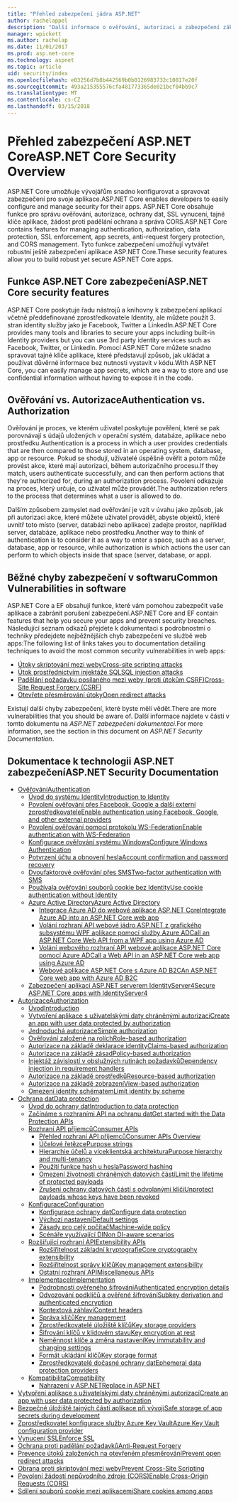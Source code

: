 ```yaml
---
title: "Přehled zabezpečení jádra ASP.NET"
author: rachelappel
description: "Další informace o ověřování, autorizaci a zabezpečení základy v ASP.NET Core."
manager: wpickett
ms.author: rachelap
ms.date: 11/01/2017
ms.prod: asp.net-core
ms.technology: aspnet
ms.topic: article
uid: security/index
ms.openlocfilehash: e03256d7b8b442569b0b0126983732c10817e20f
ms.sourcegitcommit: 493a215355576cfa481773365de021bcf04bb9c7
ms.translationtype: MT
ms.contentlocale: cs-CZ
ms.lasthandoff: 03/15/2018
---
```

# <a name="aspnet-core-security-overview"></a><span data-ttu-id="4fc3f-103">Přehled zabezpečení ASP.NET Core</span><span class="sxs-lookup"><span data-stu-id="4fc3f-103">ASP.NET Core Security Overview</span></span>

<span data-ttu-id="4fc3f-104">ASP.NET Core umožňuje vývojářům snadno konfigurovat a spravovat zabezpečení pro svoje aplikace.</span><span class="sxs-lookup"><span data-stu-id="4fc3f-104">ASP.NET Core enables developers to easily configure and manage security for their apps.</span></span> <span data-ttu-id="4fc3f-105">ASP.NET Core obsahuje funkce pro správu ověřování, autorizace, ochrany dat, SSL vynucení, tajné klíče aplikace, žádost proti padělání ochrana a správa CORS.</span><span class="sxs-lookup"><span data-stu-id="4fc3f-105">ASP.NET Core contains features for managing authentication, authorization, data protection, SSL enforcement, app secrets, anti-request forgery protection, and CORS management.</span></span> <span data-ttu-id="4fc3f-106">Tyto funkce zabezpečení umožňují vytvářet robustní ještě zabezpečení aplikace ASP.NET Core.</span><span class="sxs-lookup"><span data-stu-id="4fc3f-106">These security features allow you to build robust yet secure ASP.NET Core apps.</span></span>

## <a name="aspnet-core-security-features"></a><span data-ttu-id="4fc3f-107">Funkce ASP.NET Core zabezpečení</span><span class="sxs-lookup"><span data-stu-id="4fc3f-107">ASP.NET Core security features</span></span>

<span data-ttu-id="4fc3f-108">ASP.NET Core poskytuje řadu nástrojů a knihovny k zabezpečení aplikací včetně předdefinované zprostředkovatele Identity, ale můžete použít 3. stran identity služby jako je Facebook, Twitter a LinkedIn.</span><span class="sxs-lookup"><span data-stu-id="4fc3f-108">ASP.NET Core provides many tools and libraries to secure your apps including built-in Identity providers but you can use 3rd party identity services such as Facebook, Twitter, or LinkedIn.</span></span> <span data-ttu-id="4fc3f-109">Pomocí ASP.NET Core můžete snadno spravovat tajné klíče aplikace, které představují způsob, jak ukládat a používat důvěrné informace bez nutnosti vystavit v kódu.</span><span class="sxs-lookup"><span data-stu-id="4fc3f-109">With ASP.NET Core, you can easily manage app secrets, which are a way to store and use confidential information without having to expose it in the code.</span></span>

## <a name="authentication-vs-authorization"></a><span data-ttu-id="4fc3f-110">Ověřování vs. Autorizace</span><span class="sxs-lookup"><span data-stu-id="4fc3f-110">Authentication vs. Authorization</span></span>

<span data-ttu-id="4fc3f-111">Ověřování je proces, ve kterém uživatel poskytuje pověření, které se pak porovnávají s údajů uložených v operační systém, databáze, aplikace nebo prostředku.</span><span class="sxs-lookup"><span data-stu-id="4fc3f-111">Authentication is a process in which a user provides credentials that are then compared to those stored in an operating system, database, app or resource.</span></span> <span data-ttu-id="4fc3f-112">Pokud se shodují, uživatelé úspěšně ověřit a potom může provést akce, které mají autorizaci, během autorizačního procesu.</span><span class="sxs-lookup"><span data-stu-id="4fc3f-112">If they match, users authenticate successfully, and can then perform actions that they're authorized for, during an authorization process.</span></span> <span data-ttu-id="4fc3f-113">Povolení odkazuje na proces, který určuje, co uživatel může provádět.</span><span class="sxs-lookup"><span data-stu-id="4fc3f-113">The authorization refers to the process that determines what a user is allowed to do.</span></span>

<span data-ttu-id="4fc3f-114">Dalším způsobem zamyslet nad ověřování je vzít v úvahu jako způsob, jak při autorizaci akce, které můžete uživatel provádět, abyste objektů, které uvnitř toto místo (server, databázi nebo aplikace) zadejte prostor, například server, databáze, aplikace nebo prostředku.</span><span class="sxs-lookup"><span data-stu-id="4fc3f-114">Another way to think of authentication is to consider it as a way to enter a space, such as a server, database, app or resource, while authorization is which actions the user can perform to which objects inside that space (server, database, or app).</span></span>

## <a name="common-vulnerabilities-in-software"></a><span data-ttu-id="4fc3f-115">Běžné chyby zabezpečení v softwaru</span><span class="sxs-lookup"><span data-stu-id="4fc3f-115">Common Vulnerabilities in software</span></span>

<span data-ttu-id="4fc3f-116">ASP.NET Core a EF obsahují funkce, které vám pomohou zabezpečit vaše aplikace a zabránit porušení zabezpečení.</span><span class="sxs-lookup"><span data-stu-id="4fc3f-116">ASP.NET Core and EF contain features that help you secure your apps and prevent security breaches.</span></span> <span data-ttu-id="4fc3f-117">Následující seznam odkazů přejdete k dokumentaci s podrobnostmi o techniky předejdete nejběžnějších chyb zabezpečení ve službě web apps:</span><span class="sxs-lookup"><span data-stu-id="4fc3f-117">The following list of links takes you to documentation detailing techniques to avoid the most common security vulnerabilities in web apps:</span></span>

* [<span data-ttu-id="4fc3f-118">Útoky skriptování mezi weby</span><span class="sxs-lookup"><span data-stu-id="4fc3f-118">Cross-site scripting attacks</span></span>](https://docs.microsoft.com/aspnet/core/security/cross-site-scripting)
* [<span data-ttu-id="4fc3f-119">Útok prostřednictvím injektáže SQL</span><span class="sxs-lookup"><span data-stu-id="4fc3f-119">SQL injection attacks</span></span>](https://docs.microsoft.com/ef/core/querying/raw-sql)
* [<span data-ttu-id="4fc3f-120">Padělání požadavku posílaného mezi weby (proti útokům CSRF)</span><span class="sxs-lookup"><span data-stu-id="4fc3f-120">Cross-Site Request Forgery (CSRF)</span></span>](https://docs.microsoft.com/aspnet/core/security/anti-request-forgery)
* [<span data-ttu-id="4fc3f-121">Otevřete přesměrování útoky</span><span class="sxs-lookup"><span data-stu-id="4fc3f-121">Open redirect attacks</span></span>](https://docs.microsoft.com/aspnet/core/security/preventing-open-redirects)

<span data-ttu-id="4fc3f-122">Existují další chyby zabezpečení, které byste měli vědět.</span><span class="sxs-lookup"><span data-stu-id="4fc3f-122">There are more vulnerabilities that you should be aware of.</span></span> <span data-ttu-id="4fc3f-123">Další informace najdete v části v tomto dokumentu na *ASP.NET zabezpečení dokumentaci*.</span><span class="sxs-lookup"><span data-stu-id="4fc3f-123">For more information, see the section in this document on *ASP.NET Security Documentation*.</span></span>

## <a name="aspnet-security-documentation"></a><span data-ttu-id="4fc3f-124">Dokumentace k technologii ASP.NET zabezpečení</span><span class="sxs-lookup"><span data-stu-id="4fc3f-124">ASP.NET Security Documentation</span></span>

*   [<span data-ttu-id="4fc3f-125">Ověřování</span><span class="sxs-lookup"><span data-stu-id="4fc3f-125">Authentication</span></span>](authentication/index.md)
    *   [<span data-ttu-id="4fc3f-126">Úvod do systému Identity</span><span class="sxs-lookup"><span data-stu-id="4fc3f-126">Introduction to Identity</span></span>](authentication/identity.md)
    *   [<span data-ttu-id="4fc3f-127">Povolení ověřování přes Facebook, Google a další externí zprostředkovatele</span><span class="sxs-lookup"><span data-stu-id="4fc3f-127">Enable authentication using Facebook, Google, and other external providers</span></span>](authentication/social/index.md)
    *   [<span data-ttu-id="4fc3f-128">Povolení ověřování pomocí protokolu WS-Federation</span><span class="sxs-lookup"><span data-stu-id="4fc3f-128">Enable authentication with WS-Federation</span></span>](authentication/ws-federation.md)
    * [<span data-ttu-id="4fc3f-129">Konfigurace ověřování systému Windows</span><span class="sxs-lookup"><span data-stu-id="4fc3f-129">Configure Windows Authentication</span></span>](authentication/windowsauth.md)
    *   [<span data-ttu-id="4fc3f-130">Potvrzení účtu a obnovení hesla</span><span class="sxs-lookup"><span data-stu-id="4fc3f-130">Account confirmation and password recovery</span></span>](authentication/accconfirm.md)
    *   [<span data-ttu-id="4fc3f-131">Dvoufaktorové ověřování přes SMS</span><span class="sxs-lookup"><span data-stu-id="4fc3f-131">Two-factor authentication with SMS</span></span>](authentication/2fa.md)
    *   [<span data-ttu-id="4fc3f-132">Používala ověřování souborů cookie bez Identity</span><span class="sxs-lookup"><span data-stu-id="4fc3f-132">Use cookie authentication without Identity</span></span>](authentication/cookie.md)
    *   [<span data-ttu-id="4fc3f-133">Azure Active Directory</span><span class="sxs-lookup"><span data-stu-id="4fc3f-133">Azure Active Directory</span></span>](authentication/azure-active-directory/index.md)
        *   [<span data-ttu-id="4fc3f-134">Integrace Azure AD do webové aplikace ASP.NET Core</span><span class="sxs-lookup"><span data-stu-id="4fc3f-134">Integrate Azure AD into an ASP.NET Core web app</span></span>](https://azure.microsoft.com/documentation/samples/active-directory-dotnet-webapp-openidconnect-aspnetcore/)
        *   [<span data-ttu-id="4fc3f-135">Volání rozhraní API webové jádro ASP.NET z grafického subsystému WPF aplikace pomocí služby Azure AD</span><span class="sxs-lookup"><span data-stu-id="4fc3f-135">Call an ASP.NET Core Web API from a WPF app using Azure AD</span></span>](https://azure.microsoft.com/documentation/samples/active-directory-dotnet-native-aspnetcore/)
        *   [<span data-ttu-id="4fc3f-136">Volání webového rozhraní API webové aplikace ASP.NET Core pomocí Azure AD</span><span class="sxs-lookup"><span data-stu-id="4fc3f-136">Call a Web API in an ASP.NET Core web app using Azure AD</span></span>](https://azure.microsoft.com/documentation/samples/active-directory-dotnet-webapp-webapi-openidconnect-aspnetcore/)
        *   [<span data-ttu-id="4fc3f-137">Webové aplikace ASP.NET Core s Azure AD B2C</span><span class="sxs-lookup"><span data-stu-id="4fc3f-137">An ASP.NET Core web app with Azure AD B2C</span></span>](https://azure.microsoft.com/resources/samples/active-directory-b2c-dotnetcore-webapp/)
    *   [<span data-ttu-id="4fc3f-138">Zabezpečení aplikací ASP.NET serverem IdentityServer4</span><span class="sxs-lookup"><span data-stu-id="4fc3f-138">Secure ASP.NET Core apps with IdentityServer4</span></span>](https://identityserver4.readthedocs.io)
*   [<span data-ttu-id="4fc3f-139">Autorizace</span><span class="sxs-lookup"><span data-stu-id="4fc3f-139">Authorization</span></span>](authorization/index.md)
    *   [<span data-ttu-id="4fc3f-140">Úvod</span><span class="sxs-lookup"><span data-stu-id="4fc3f-140">Introduction</span></span>](authorization/introduction.md)
    *   [<span data-ttu-id="4fc3f-141">Vytvoření aplikace s uživatelskými daty chráněnými autorizací</span><span class="sxs-lookup"><span data-stu-id="4fc3f-141">Create an app with user data protected by authorization</span></span>](xref:security/authorization/secure-data)
    *   [<span data-ttu-id="4fc3f-142">Jednoduchá autorizace</span><span class="sxs-lookup"><span data-stu-id="4fc3f-142">Simple authorization</span></span>](authorization/simple.md)
    *   [<span data-ttu-id="4fc3f-143">Ověřování založené na rolích</span><span class="sxs-lookup"><span data-stu-id="4fc3f-143">Role-based authorization</span></span>](authorization/roles.md)
    *   [<span data-ttu-id="4fc3f-144">Autorizace na základě deklarace identity</span><span class="sxs-lookup"><span data-stu-id="4fc3f-144">Claims-based authorization</span></span>](authorization/claims.md)
    *   [<span data-ttu-id="4fc3f-145">Autorizace na základě zásad</span><span class="sxs-lookup"><span data-stu-id="4fc3f-145">Policy-based authorization</span></span>](authorization/policies.md)
    *   [<span data-ttu-id="4fc3f-146">Injektáž závislostí v obslužných rutinách požadavků</span><span class="sxs-lookup"><span data-stu-id="4fc3f-146">Dependency injection in requirement handlers</span></span>](authorization/dependencyinjection.md)
    *   [<span data-ttu-id="4fc3f-147">Autorizace na základě prostředků</span><span class="sxs-lookup"><span data-stu-id="4fc3f-147">Resource-based authorization</span></span>](authorization/resourcebased.md)
    *   [<span data-ttu-id="4fc3f-148">Autorizace na základě zobrazení</span><span class="sxs-lookup"><span data-stu-id="4fc3f-148">View-based authorization</span></span>](authorization/views.md)
    *   [<span data-ttu-id="4fc3f-149">Omezení identity schématem</span><span class="sxs-lookup"><span data-stu-id="4fc3f-149">Limit identity by scheme</span></span>](authorization/limitingidentitybyscheme.md)
*   [<span data-ttu-id="4fc3f-150">Ochrana dat</span><span class="sxs-lookup"><span data-stu-id="4fc3f-150">Data protection</span></span>](data-protection/index.md)
    *   [<span data-ttu-id="4fc3f-151">Úvod do ochrany dat</span><span class="sxs-lookup"><span data-stu-id="4fc3f-151">Introduction to data protection</span></span>](data-protection/introduction.md)
    *   [<span data-ttu-id="4fc3f-152">Začínáme s rozhraními API na ochranu dat</span><span class="sxs-lookup"><span data-stu-id="4fc3f-152">Get started with the Data Protection APIs</span></span>](data-protection/using-data-protection.md)
    *   [<span data-ttu-id="4fc3f-153">Rozhraní API příjemců</span><span class="sxs-lookup"><span data-stu-id="4fc3f-153">Consumer APIs</span></span>](data-protection/consumer-apis/index.md)
        *   [<span data-ttu-id="4fc3f-154">Přehled rozhraní API příjemců</span><span class="sxs-lookup"><span data-stu-id="4fc3f-154">Consumer APIs Overview</span></span>](data-protection/consumer-apis/overview.md)
        *   [<span data-ttu-id="4fc3f-155">Účelové řetězce</span><span class="sxs-lookup"><span data-stu-id="4fc3f-155">Purpose strings</span></span>](data-protection/consumer-apis/purpose-strings.md)
        *   [<span data-ttu-id="4fc3f-156">Hierarchie účelů a víceklientská architektura</span><span class="sxs-lookup"><span data-stu-id="4fc3f-156">Purpose hierarchy and multi-tenancy</span></span>](data-protection/consumer-apis/purpose-strings-multitenancy.md)
        *   [<span data-ttu-id="4fc3f-157">Použití funkce hash u hesla</span><span class="sxs-lookup"><span data-stu-id="4fc3f-157">Password hashing</span></span>](data-protection/consumer-apis/password-hashing.md)
        *   [<span data-ttu-id="4fc3f-158">Omezení životnosti chráněných datových částí</span><span class="sxs-lookup"><span data-stu-id="4fc3f-158">Limit the lifetime of protected payloads</span></span>](data-protection/consumer-apis/limited-lifetime-payloads.md)
        *   [<span data-ttu-id="4fc3f-159">Zrušení ochrany datových částí s odvolanými klíči</span><span class="sxs-lookup"><span data-stu-id="4fc3f-159">Unprotect payloads whose keys have been revoked</span></span>](data-protection/consumer-apis/dangerous-unprotect.md)
    *   [<span data-ttu-id="4fc3f-160">Konfigurace</span><span class="sxs-lookup"><span data-stu-id="4fc3f-160">Configuration</span></span>](data-protection/configuration/index.md)
        *   [<span data-ttu-id="4fc3f-161">Konfigurace ochrany dat</span><span class="sxs-lookup"><span data-stu-id="4fc3f-161">Configure data protection</span></span>](data-protection/configuration/overview.md)
        *   [<span data-ttu-id="4fc3f-162">Výchozí nastavení</span><span class="sxs-lookup"><span data-stu-id="4fc3f-162">Default settings</span></span>](data-protection/configuration/default-settings.md)
        *   [<span data-ttu-id="4fc3f-163">Zásady pro celý počítač</span><span class="sxs-lookup"><span data-stu-id="4fc3f-163">Machine-wide policy</span></span>](data-protection/configuration/machine-wide-policy.md)
        *   [<span data-ttu-id="4fc3f-164">Scénáře využívající DI</span><span class="sxs-lookup"><span data-stu-id="4fc3f-164">Non DI-aware scenarios</span></span>](data-protection/configuration/non-di-scenarios.md)
    *   [<span data-ttu-id="4fc3f-165">Rozšiřující rozhraní API</span><span class="sxs-lookup"><span data-stu-id="4fc3f-165">Extensibility APIs</span></span>](data-protection/extensibility/index.md)
        *   [<span data-ttu-id="4fc3f-166">Rozšiřitelnost základní kryptografie</span><span class="sxs-lookup"><span data-stu-id="4fc3f-166">Core cryptography extensibility</span></span>](data-protection/extensibility/core-crypto.md)
        *   [<span data-ttu-id="4fc3f-167">Rozšiřitelnost správy klíčů</span><span class="sxs-lookup"><span data-stu-id="4fc3f-167">Key management extensibility</span></span>](data-protection/extensibility/key-management.md)
        *   [<span data-ttu-id="4fc3f-168">Ostatní rozhraní API</span><span class="sxs-lookup"><span data-stu-id="4fc3f-168">Miscellaneous APIs</span></span>](data-protection/extensibility/misc-apis.md)
    *   [<span data-ttu-id="4fc3f-169">Implementace</span><span class="sxs-lookup"><span data-stu-id="4fc3f-169">Implementation</span></span>](data-protection/implementation/index.md)
        *   [<span data-ttu-id="4fc3f-170">Podrobnosti ověřeného šifrování</span><span class="sxs-lookup"><span data-stu-id="4fc3f-170">Authenticated encryption details</span></span>](data-protection/implementation/authenticated-encryption-details.md)
        *   [<span data-ttu-id="4fc3f-171">Odvozování podklíčů a ověřené šifrování</span><span class="sxs-lookup"><span data-stu-id="4fc3f-171">Subkey derivation and authenticated encryption</span></span>](data-protection/implementation/subkeyderivation.md)
        *   [<span data-ttu-id="4fc3f-172">Kontextová záhlaví</span><span class="sxs-lookup"><span data-stu-id="4fc3f-172">Context headers</span></span>](data-protection/implementation/context-headers.md)
        *   [<span data-ttu-id="4fc3f-173">Správa klíčů</span><span class="sxs-lookup"><span data-stu-id="4fc3f-173">Key management</span></span>](data-protection/implementation/key-management.md)
        *   [<span data-ttu-id="4fc3f-174">Zprostředkovatelé úložiště klíčů</span><span class="sxs-lookup"><span data-stu-id="4fc3f-174">Key storage providers</span></span>](data-protection/implementation/key-storage-providers.md)
        *   [<span data-ttu-id="4fc3f-175">Šifrování klíčů v klidovém stavu</span><span class="sxs-lookup"><span data-stu-id="4fc3f-175">Key encryption at rest</span></span>](data-protection/implementation/key-encryption-at-rest.md)
        *   [<span data-ttu-id="4fc3f-176">Neměnnost klíče a změna nastavení</span><span class="sxs-lookup"><span data-stu-id="4fc3f-176">Key immutability and changing settings</span></span>](data-protection/implementation/key-immutability.md)
        *   [<span data-ttu-id="4fc3f-177">Formát ukládání klíčů</span><span class="sxs-lookup"><span data-stu-id="4fc3f-177">Key storage format</span></span>](data-protection/implementation/key-storage-format.md)
        *   [<span data-ttu-id="4fc3f-178">Zprostředkovatelé dočasné ochrany dat</span><span class="sxs-lookup"><span data-stu-id="4fc3f-178">Ephemeral data protection providers</span></span>](data-protection/implementation/key-storage-ephemeral.md)
    *   [<span data-ttu-id="4fc3f-179">Kompatibilita</span><span class="sxs-lookup"><span data-stu-id="4fc3f-179">Compatibility</span></span>](data-protection/compatibility/index.md)
        *   [<span data-ttu-id="4fc3f-180">Nahrazení <machineKey> v ASP.NET</span><span class="sxs-lookup"><span data-stu-id="4fc3f-180">Replace <machineKey> in ASP.NET</span></span>](data-protection/compatibility/replacing-machinekey.md)
*   [<span data-ttu-id="4fc3f-181">Vytvoření aplikace s uživatelskými daty chráněnými autorizací</span><span class="sxs-lookup"><span data-stu-id="4fc3f-181">Create an app with user data protected by authorization</span></span>](xref:security/authorization/secure-data)
*   [<span data-ttu-id="4fc3f-182">Bezpečné úložiště tajných částí aplikace při vývoji</span><span class="sxs-lookup"><span data-stu-id="4fc3f-182">Safe storage of app secrets during development</span></span>](app-secrets.md)
*   [<span data-ttu-id="4fc3f-183">Zprostředkovatel konfigurace služby Azure Key Vault</span><span class="sxs-lookup"><span data-stu-id="4fc3f-183">Azure Key Vault configuration provider</span></span>](key-vault-configuration.md)
*   [<span data-ttu-id="4fc3f-184">Vynucení SSL</span><span class="sxs-lookup"><span data-stu-id="4fc3f-184">Enforce SSL</span></span>](enforcing-ssl.md)
*   [<span data-ttu-id="4fc3f-185">Ochrana proti padělání požadavků</span><span class="sxs-lookup"><span data-stu-id="4fc3f-185">Anti-Request Forgery</span></span>](anti-request-forgery.md)
*   [<span data-ttu-id="4fc3f-186">Prevence útoků založených na otevřeném přesměrování</span><span class="sxs-lookup"><span data-stu-id="4fc3f-186">Prevent open redirect attacks</span></span>](preventing-open-redirects.md)
*   [<span data-ttu-id="4fc3f-187">Obrana proti skriptování mezi weby</span><span class="sxs-lookup"><span data-stu-id="4fc3f-187">Prevent Cross-Site Scripting</span></span>](cross-site-scripting.md)
*   [<span data-ttu-id="4fc3f-188">Povolení žádostí nepůvodního zdroje (CORS)</span><span class="sxs-lookup"><span data-stu-id="4fc3f-188">Enable Cross-Origin Requests (CORS)</span></span>](cors.md)
*   [<span data-ttu-id="4fc3f-189">Sdílení souborů cookie mezi aplikacemi</span><span class="sxs-lookup"><span data-stu-id="4fc3f-189">Share cookies among apps</span></span>](cookie-sharing.md)
